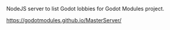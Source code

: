 NodeJS server to list Godot lobbies for Godot Modules project.

https://godotmodules.github.io/MasterServer/
